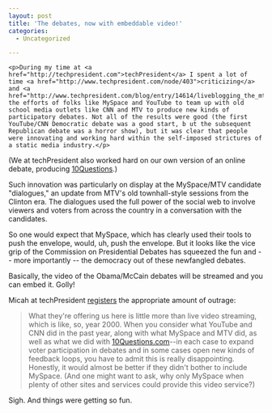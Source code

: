 ```yaml
---
layout: post
title: 'The debates, now with embeddable video!'
categories:
  - Uncategorized

---
```



    <p>During my time at <a href="http://techpresident.com">techPresident</a> I spent a lot of time <a href="http://www.techpresident.com/node/403">criticizing</a> and <a href="http://www.techpresident.com/blog/entry/14614/liveblogging_the_mtv_myspace_dialogue_with_john_mccain">praising</a> the efforts of folks like MySpace and YouTube to team up with old school media outlets like CNN and MTV to produce new kinds of participatory debates. Not all of the results were good (the first YouTube/CNN Democratic debate was a good start, b ut the subsequent Republican debate was a horror show), but it was clear that people were innovating and working hard within the self-imposed strictures of a static media industry.</p>
<p>(We at techPresident also worked hard on our own version of an online debate, producing <a href="http://10questions.com.com">10Questions</a>.)</p>
<p>Such innovation was particularly on display at the MySpace/MTV candidate "dialogues," an update from MTV's old townhall-style sessions from the Clinton era. The dialogues used the full power of the social web to involve viewers and voters from across the country in a conversation with the candidates.<br /></p>
<p>So one would expect that MySpace, which has clearly used their tools to push the envelope, would, uh, push the envelope. But it looks like the vice grip of the Commission on Presidential Debates has squeezed the fun and -- more importantly -- the democracy out of these newfangled debates.</p>
<p>Basically, the video of the Obama/McCain debates will be streamed and you can embed it. Golly!</p>
<p>Micah at techPresident <a href="http://www.techpresident.com/blog/entry/28205/commission_on_presidential_debates_boldly_goes_to_web_0_2_launches_a_dud">registers</a> the appropriate amount of outrage:</p>
<blockquote>
  <p>What they're offering us here is little more than live video streaming, which is like, so, year 2000. When you consider what YouTube and CNN did in the past year, along with what MySpace and MTV did, as well as what we did with <a href="http://10questions.com">10Questions.com</a>--in each case to expand voter participation in debates and in some cases open new kinds of feedback loops, you have to admit this is really disappointing. Honestly, it would almost be better if they didn't bother to include MySpace. (And one might want to ask, why only MySpace when plenty of other sites and services could provide this video service?)<br /></p>
</blockquote>
<p>Sigh. And things were getting so fun.</p>
  
